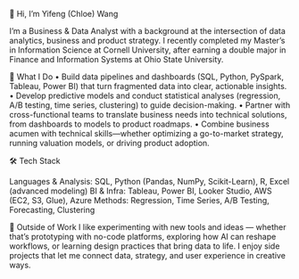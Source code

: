 👋 Hi, I’m Yifeng (Chloe) Wang

I’m a Business & Data Analyst with a background at the intersection of data analytics, business and product strategy. I recently completed my Master’s in Information Science at Cornell University, after earning a double major in Finance and Information Systems at Ohio State University.

🔎 What I Do
	•	Build data pipelines and dashboards (SQL, Python, PySpark, Tableau, Power BI) that turn fragmented data into clear, actionable insights.
	•	Develop predictive models and conduct statistical analyses (regression, A/B testing, time series, clustering) to guide decision-making.
	•	Partner with cross-functional teams to translate business needs into technical solutions, from dashboards to models to product roadmaps.
	•	Combine business acumen with technical skills—whether optimizing a go-to-market strategy, running valuation models, or driving product adoption.

🛠️ Tech Stack

Languages & Analysis: SQL, Python (Pandas, NumPy, Scikit-Learn), R, Excel (advanced modeling)
BI & Infra: Tableau, Power BI, Looker Studio, AWS (EC2, S3, Glue), Azure
Methods: Regression, Time Series, A/B Testing, Forecasting, Clustering

🌱 Outside of Work
I like experimenting with new tools and ideas — whether that’s prototyping with no-code platforms, exploring how AI can reshape workflows, or learning design practices that bring data to life. I enjoy side projects that let me connect data, strategy, and user experience in creative ways.
